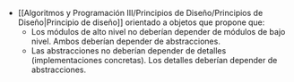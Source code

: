 - [[Algoritmos y Programación III/Principios de Diseño/Principios de Diseño|Principio de diseño]] orientado a objetos que propone que: 
	- Los módulos de alto nivel no deberían depender de módulos de bajo nivel. Ambos deberían depender de abstracciones.
	- Las abstracciones no deberían depender de detalles (implementaciones concretas). Los detalles deberían depender de abstracciones.